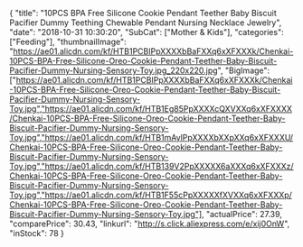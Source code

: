 {
	"title": "10PCS BPA Free Silicone Cookie Pendant Teether Baby Biscuit Pacifier Dummy Teething Chewable Pendant Nursing Necklace Jewelry",
	"date": "2018-10-31 10:30:20",
	"SubCat": ["Mother & Kids"],
	"categories": ["Feeding"],
	"thumbnailImage": "https://ae01.alicdn.com/kf/HTB1PCBIPpXXXXbBaFXXq6xXFXXXk/Chenkai-10PCS-BPA-Free-Silicone-Oreo-Cookie-Pendant-Teether-Baby-Biscuit-Pacifier-Dummy-Nursing-Sensory-Toy.jpg_220x220.jpg",
	"BigImage": ["https://ae01.alicdn.com/kf/HTB1PCBIPpXXXXbBaFXXq6xXFXXXk/Chenkai-10PCS-BPA-Free-Silicone-Oreo-Cookie-Pendant-Teether-Baby-Biscuit-Pacifier-Dummy-Nursing-Sensory-Toy.jpg","https://ae01.alicdn.com/kf/HTB1Eg85PpXXXXcQXVXXq6xXFXXXX/Chenkai-10PCS-BPA-Free-Silicone-Oreo-Cookie-Pendant-Teether-Baby-Biscuit-Pacifier-Dummy-Nursing-Sensory-Toy.jpg","https://ae01.alicdn.com/kf/HTB1mAylPpXXXXbXXpXXq6xXFXXXU/Chenkai-10PCS-BPA-Free-Silicone-Oreo-Cookie-Pendant-Teether-Baby-Biscuit-Pacifier-Dummy-Nursing-Sensory-Toy.jpg","https://ae01.alicdn.com/kf/HTB139V2PpXXXXX6aXXXq6xXFXXXz/Chenkai-10PCS-BPA-Free-Silicone-Oreo-Cookie-Pendant-Teether-Baby-Biscuit-Pacifier-Dummy-Nursing-Sensory-Toy.jpg","https://ae01.alicdn.com/kf/HTB1F55cPpXXXXXfXVXXq6xXFXXXp/Chenkai-10PCS-BPA-Free-Silicone-Oreo-Cookie-Pendant-Teether-Baby-Biscuit-Pacifier-Dummy-Nursing-Sensory-Toy.jpg"],
	"actualPrice": 27.39,
	"comparePrice": 30.43,
	"linkurl": "http://s.click.aliexpress.com/e/xij0OnW",
	"inStock": 78
}
